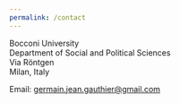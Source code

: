```yaml
---
permalink: /contact
---
```


Bocconi University \
Department of Social and Political Sciences \
Via Röntgen \
Milan, Italy 

Email: germain.jean.gauthier@gmail.com
